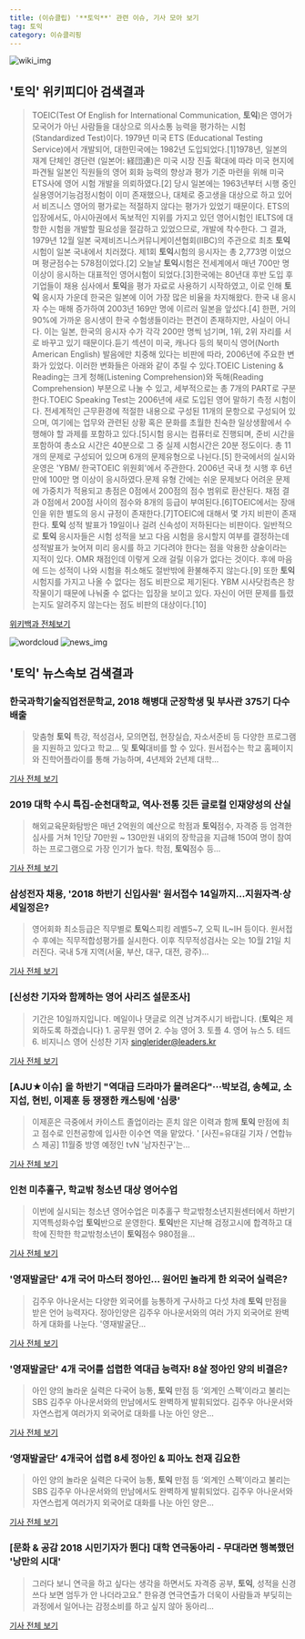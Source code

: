 ```yaml
---
title: (이슈클립) '**토익**' 관련 이슈, 기사 모아 보기
tag: 토익
category: 이슈클리핑
---
```

![wiki_img](https://user-images.githubusercontent.com/42597476/44503234-41136a80-a6d0-11e8-9071-6fc6418eafe4.png)
## **'**토익**'** 위키피디아 검색결과
>TOEIC(Test Of English for International Communication, **토익**)은 영어가 모국어가 아닌 사람들을 대상으로 의사소통 능력을 평가하는 시험(Standardized Test)이다. 1979년 미국 ETS (Educational Testing Service)에서 개발되어, 대한민국에는 1982년 도입되었다.[1]1978년, 일본의 재계 단체인 경단련 (일본어: 経団連)은 미국 시장 진출 확대에 따라 미국 현지에 파견될 일본인 직원들의 영어 회화 능력의 향상과 평가 기준 마련을 위해 미국 ETS사에 영어 시험 개발을 의뢰하였다.[2] 당시 일본에는 1963년부터 시행 중인 실용영어기능검정시험이 이미 존재했으나, 대체로 중고생을 대상으로 하고 있어서 비즈니스 영어의 평가로는 적절하지 않다는 평가가 있었기 때문이다. ETS의 입장에서도, 아시아권에서 독보적인 지위를 가지고 있던 영어시험인 IELTS에 대항한 시험을 개발할 필요성을 절감하고 있었으므로, 개발에 착수한다. 그 결과, 1979년 12월 일본 국제비즈니스커뮤니케이션협회(IIBC)의 주관으로 최초 **토익**시험이 일본 국내에서 치러졌다. 제1회 **토익**시험의 응시자는 총 2,773명 이었으며 평균점수는 578점이었다.[2] 오늘날 **토익**시험은 전세계에서 매년 700만 명 이상이 응시하는 대표적인 영어시험이 되었다.[3]한국에는 80년대 후반 도입 후 기업들이 채용 심사에서 **토익**을 평가 자료로 사용하기 시작하였고, 이로 인해 **토익** 응시자 가운데 한국은 일본에 이어 가장 많은 비율을 차지해왔다. 한국 내 응시자 수는 매해 증가하여 2003년 169만 명에 이르러 일본을 앞섰다.[4] 한편, 거의 90%에 가까운 응시생이 한국 수험생들이라는 편견이 존재하지만, 사실이 아니다. 이는 일본, 한국의 응시자 수가 각각 200만 명씩 넘기며, 1위, 2위 자리를 서로 바꾸고 있기 때문이다.듣기 섹션이 미국, 캐나다 등의 북미식 영어(North American English) 발음에만 치중해 있다는 비판에 따라, 2006년에 주요한 변화가 있었다. 이러한 변화들은 아래와 같이 추릴 수 있다.TOEIC Listening & Reading는 크게 청해(Listening Comprehension)와 독해(Reading Comprehension) 부분으로 나눌 수 있고, 세부적으로는 총 7개의 PART로 구분한다.TOEIC Speaking Test는 2006년에 새로 도입된 영어 말하기 측정 시험이다. 전세계적인 근무환경에 적절한 내용으로 구성된 11개의 문항으로 구성되어 있으며, 여기에는 업무와 관련된 상황 혹은 문화를 초월한 친숙한 일상생활에서 수행해야 할 과제를 포함하고 있다.[5]시험 응시는 컴퓨터로 진행되며, 준비 시간을 포함하여 총소요 시간은 40분으로 그 중 실제 시험시간은 20분 정도이다. 총 11개의 문제로 구성되어 있으며 6개의 문제유형으로 나뉜다.[5] 한국에서의 실시와 운영은 'YBM/ 한국TOEIC 위원회'에서 주관한다. 2006년 국내 첫 시행 후 6년 만에 100만 명 이상이 응시하였다.문제 유형 간에는 쉬운 문제보다 어려운 문제에 가중치가 적용되고 총점은 0점에서 200점의 점수 범위로 환산된다. 채점 결과 0점에서 200점 사이의 점수와 8개의 등급이 부여된다.[6]TOEIC에서는 장애인을 위한 별도의 응시 규정이 존재한다.[7]TOEIC에 대해서 몇 가지 비판이 존재한다. **토익** 성적 발표가 19일이나 걸려 신속성이 저하된다는 비판이다. 일반적으로 **토익** 응시자들은 시험 성적을 보고 다음 시험을 응시할지 여부를 결정하는데 성적발표가 늦어져 미리 응시를 하고 기다려야 한다는 점을 악용한 상술이라는 지적이 있다. OMR 채점인데 이렇게 오래 걸릴 이유가 없다는 것이다. 후에 마음에 드는 성적이 나와 시험을 취소해도 절반밖에 환불해주지 않는다.[9] 또한 **토익** 시험지를 가지고 나올 수 없다는 점도 비판으로 제기된다. YBM 시사닷컴측은 창작물이기 때문에 나눠줄 수 없다는 입장을 보이고 있다. 자신이 어떤 문제를 틀렸는지도 알려주지 않는다는 점도 비판의 대상이다.[10]

<a href="https://ko.wikipedia.org/wiki/토익" target="_blank">위키백과 전체보기</a>

![wordcloud](https://s3.ap-northeast-2.amazonaws.com/lyrics101-wordcloud/2018-09-06-1536183963.png)
![news_img](https://user-images.githubusercontent.com/42597476/44507050-1206f400-a6e4-11e8-8d98-7ffbfebb353f.png)
## **'**토익**'** 뉴스속보 검색결과
### 한국과학기술직업전문학교, 2018 해병대 군장학생 및 부사관 375기 다수 배출

>맞춤형 **토익** 특강, 적성검사, 모의면접, 현장실습, 자소서준비 등 다양한 프로그램을 지원하고 있다고 학교... 및 **토익**대비를 할 수 있다. 원서접수는 학교 홈페이지와 진학어플라이를 통해 가능하며, 4년제와 2년제 대학...

<a href="http://www.newscj.com/news/articleView.html?idxno=552555" target="_blank">기사 전체 보기</a>

### 2019 대학 수시 특집-순천대학교, 역사·전통 깃든 글로컬 인재양성의 산실

>해외교육문화탐방은 매년 2억원의 예산으로 학점과 **토익**점수, 자격증 등 엄격한 심사를 거쳐 1인당 70만원 ~ 130만원 내외의 장학금을 지급해 150여 명이 참여하는 프로그램으로 가장 인기가 높다. 학점, **토익**점수 등...

<a href="http://www.honam.co.kr/read.php3?aid=1536159600564397065" target="_blank">기사 전체 보기</a>

### 삼성전자 채용, '2018 하반기 신입사원' 원서접수 14일까지…지원자격·상세일정은?

>영어회화 최소등급은 직무별로 **토익**스피킹 레벨5~7, 오픽 IL~IH 등이다.  원서접수 후에는 직무적합성평가를 실시한다.   이후 직무적성검사는 오는 10월 21일 치러진다. 국내 5개 지역(서울, 부산, 대구, 대전, 광주)...

<a href="http://www.kyeongin.com/main/view.php?key=20180906000046514" target="_blank">기사 전체 보기</a>

### [신성찬 기자와 함께하는 영어 사리즈 설문조사]

>기간은 10일까지입니다. 메일이나 댓글로 의견 남겨주시기 바랍니다. (**토익**은 제외하도록 하겠습니다) 1. 공무원 영어 2. 수능 영어 3. 토플 4. 영어 뉴스 5. 테드 6. 비지니스 영어 신성찬 기자 singlerider@leaders.kr

<a href="http://leaders.asiae.co.kr/news/articleView.html?idxno=73985" target="_blank">기사 전체 보기</a>

### [AJU★이슈] 올 하반기 "역대급 드라마가 몰려온다"···박보검, 송혜교, 소지섭, 현빈, 이제훈 등 쟁쟁한 캐스팅에 '심쿵'

>이제훈은 극중에서 카이스트 졸업이라는 흔치 않은 이력과 함께 **토익** 만점에 최고 점수로 인천공항에 입사한 이수연 역을 맡았다. ' [사진=유대길 기자 / 연합뉴스 제공] 11월중 방영 예정인 tvN '남자친구'는...

<a href="http://www.ajunews.com/view/20180904091102667" target="_blank">기사 전체 보기</a>

### 인천 미추홀구, 학교밖 청소년 대상 영어수업

>이번에 실시되는 청소년 영어수업은 미추홀구 학교밖청소년지원센터에서 하반기 지역특성화수업 **토익**반으로 운영한다. **토익**반은 지난해 검정고시에 합격하고 대학에 진학한 학교밖청소년이 **토익**점수 980점을...

<a href="http://www.newsis.com/view/?id=NISX20180905_0000409942&cID=10802&pID=14000" target="_blank">기사 전체 보기</a>

### '영재발굴단' 4개 국어 마스터 정아인… 원어민 놀라게 한 외국어 실력은?

>김주우 아나운서는 다양한 외국어를 능통하게 구사하고 다섯 차례 **토익** 만점을 받은 언어 능력자다. 정아인양은 김주우 아나운서와의 여러 가지 외국어로 완벽하게 대화를 나눈다. '영재발굴단...

<a href="http://www.sportsq.co.kr/news/articleView.html?idxno=301541" target="_blank">기사 전체 보기</a>

### '영재발굴단' 4개 국어를 섭렵한 역대급 능력자! 8살 정아인 양의 비결은?

>아인 양의 놀라운 실력은 다국어 능통, **토익** 만점 등 ‘외계인 스펙’이라고 불리는 SBS 김주우 아나운서와의 만남에서도 완벽하게 발휘되었다. 김주우 아나운서와 자연스럽게 여러가지 외국어로 대화를 나눈 아인 양은...

<a href="http://www.mydaily.co.kr/new_yk/html/read.php?newsid=201809051253733223&ext=na" target="_blank">기사 전체 보기</a>

### ‘영재발굴단’ 4개국어 섭렵 8세 정아인 & 피아노 천재 김요한

>아인 양의 놀라운 실력은 다국어 능통, **토익** 만점 등 ‘외계인 스펙’이라고 불리는 SBS 김주우 아나운서와의 만남에서도 완벽하게 발휘되었다. 김주우 아나운서와 자연스럽게 여러가지 외국어로 대화를 나눈 아인 양은...

<a href="http://www.kookje.co.kr/news2011/asp/newsbody.asp?code=0500&key=20180905.99099001928" target="_blank">기사 전체 보기</a>

### [문화 & 공감 2018 시민기자가 뛴다] 대학 연극동아리 - 무대라면 행복했던 '낭만의 시대'

>그러다 보니 연극을 하고 싶다는 생각을 하면서도 자격증 공부, **토익**, 성적을 신경 쓰다 보면 엄두가 안 나더라고요." 한유경 연극연출가 더욱이 사람들과 부딪히는 과정에서 일어나는 감정소비를 하고 싶지 않아 동아리...

<a href="http://www.jjan.kr/news/articleView.html?idxno=2016501" target="_blank">기사 전체 보기</a>


